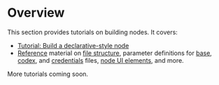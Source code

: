 # Overview

This section provides tutorials on building nodes. It covers:

* [Tutorial: Build a declarative-style node](/integrations/creating-nodes/build/declarative-style-node/)
* [Reference](/integrations/creating-nodes/build/reference/) material on [file structure](/integrations/creating-nodes/build/reference/node-file-structure/), parameter definitions for [base](/integrations/creating-nodes/build/reference/node-base-files/), [codex](/integrations/creating-nodes/build/reference/node-codex-files/), and [credentials](/integrations/creating-nodes/build/reference/credentials-files/) files, [node UI elements](/integrations/creating-nodes/build/reference/ui-elements/), and more.

More tutorials coming soon.

<!--
* [Build a programmatic-style node](/integrations/creating-nodes/build/programmatic-style-node/)
* [Build a trigger node](/integrations/creating-nodes/build/create-trigger-node/)


If you are unsure which tutorial to use, refer to [Choose your node building approach](/integrations/creating-nodes/plan/choose-node-method/) to understand the different styles of node building.

-->


